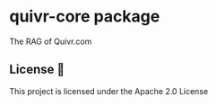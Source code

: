 # quivr-core package

The RAG of Quivr.com

## License 📄

This project is licensed under the Apache 2.0 License
